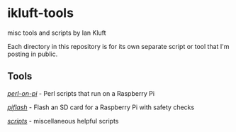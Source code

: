 # ikluft-tools
misc tools and scripts by Ian Kluft

Each directory in this repository is for its own separate script or tool that I'm posting in public.

## Tools

[*perl-on-pi*](perl-on-pi/) - Perl scripts that run on a Raspberry Pi

[*piflash*](piflash/) - Flash an SD card for a Raspberry Pi with safety checks

[*scripts*](scripts/) - miscellaneous helpful scripts

